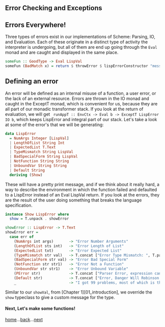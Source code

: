 Error Checking and Exceptions
------------
## Errors Everywhere!
Three types of errors exist in our implementations of Scheme: Parsing, IO, and Evaluation. Each of these originate in a distinct type of activity the interpreter is undergoing, but all of them are end up going through the `Eval` monad and are caught and displayed in the same place.
```Haskell
someFun :: GoodType -> Eval LispVal
someFun (BadMatch x) = return $ throwError $ lispErrorConstructor "message we send"
```

## Defining an error
An error will be defined as an internal misuse of a function, a user error, or the lack of an external resource. Errors are thrown in the IO monad and caught in the ExceptT monad, which is convenient for us, because they are all part of our monadic transformer stack. If you look at the return of evaluation, we will get ` runAppT :: EnvCtx -> Eval b -> ExceptT LispError IO b`, which keeps LispError and integral part of our stack. Let's take a look at some of the error's that we will be generating:
```Haskell
data LispError
  = NumArgs Integer [LispVal]
  | LengthOfList String Int
  | ExpectedList T.Text
  | TypeMismatch String LispVal
  | BadSpecialForm String LispVal
  | NotFunction String String
  | UnboundVar String String
  | Default String
  deriving (Show)
```
These will have a pretty print message, and if we think about it really hard, a way to describe the environment in which the function failed and defaulted to a LispError instead of an Eval LispVal return. If you look at the errors, they are the result of the user doing something that breaks the language specification.


```Haskell
instance Show LispError where
  show = T.unpack . showError

showError :: LispError -> T.Text
showError err =
  case err of
    (NumArgs int args)       -> "Error Number Arguments"
    (LengthOfList sts int)   -> "Error Length of List"
    (ExpectedList txt)       -> "Error Expected List"
    (TypeMismatch str val)   -> T.concat ["Error Type Mismatch: ", T.pack str, showVal val]
    (BadSpecialForm str val) -> "Error Bad Special Form"
    (NotFunction str str1)   -> "Error Not a Function"
    (UnboundVar str str1)    -> "Error Unbound Variable"
    (PError str)             -> T.concat ["Parser Error, expression cannot evaluate: ",T.pack str]
    (Default str)            -> T.concat ["Error, Danger Will Robinson! ", T.pack str]
    _                        -> "I got 99 problems, most of which is the parser"
```
 Similar to our `showVal`, from [Chapter 1][01_introduction], we override the `show` typeclass to give a custom message for the type.

 #### Next, Let's make some functions!
 [home](00_overview.md)...[back](03_evaluation.md)...[next](05_primitives.md)
